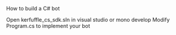 How to build a C# bot

Open kerfuffle_cs_sdk.sln in visual studio or mono develop
Modify Program.cs to implement your bot
